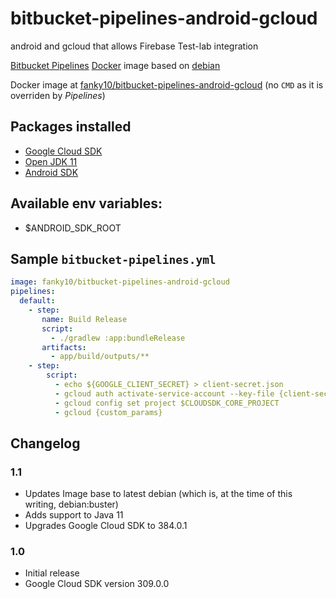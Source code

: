 # bitbucket-pipelines-android-gcloud
android and gcloud that allows Firebase Test-lab integration

[Bitbucket Pipelines](https://bitbucket.org/product/features/pipelines) [Docker](https://www.docker.com/) image based on [debian](https://hub.docker.com/_/debian)

Docker image at [fanky10/bitbucket-pipelines-android-gcloud](https://hub.docker.com/r/fanky10/bitbucket-pipelines-android-gcloud) (no `CMD` as it is overriden by *Pipelines*)

## Packages installed
 - [Google Cloud SDK](https://cloud.google.com/sdk/docs/)
 - [Open JDK 11](https://openjdk.java.net/projects/jdk/11/)
 - [Android SDK](https://developer.android.com/studio#command-tools)

## Available env variables:
 - $ANDROID_SDK_ROOT

## Sample `bitbucket-pipelines.yml`

```YAML
image: fanky10/bitbucket-pipelines-android-gcloud
pipelines:
  default:
    - step:
       name: Build Release
       script:
         - ./gradlew :app:bundleRelease
       artifacts:
         - app/build/outputs/**
    - step:
        script:
          - echo ${GOOGLE_CLIENT_SECRET} > client-secret.json
          - gcloud auth activate-service-account --key-file {client-secret.json}
          - gcloud config set project $CLOUDSDK_CORE_PROJECT
          - gcloud {custom_params}
```


## Changelog

### 1.1

- Updates Image base to latest debian (which is, at the time of this writing, debian:buster)
- Adds support to Java 11
- Upgrades Google Cloud SDK to 384.0.1


### 1.0

 - Initial release
 - Google Cloud SDK version 309.0.0
